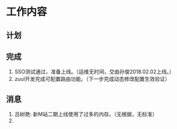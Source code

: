 # 工作内容


## 计划


## 完成
1. SSO测试通过，准备上线。（运维无时间，交由孙俊2018.02.02上线。）
2. zuul开发完成可配置路由功能。（下一步完成动态修改配置生效验证）


## 消息
1. 吕树艳: 新M站二期上线使用了过多的内存。（无根据，无标准）
2. 
